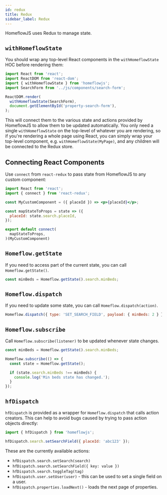 ```yaml
---
id: redux
title: Redux
sidebar_label: Redux
---
```


HomeflowJS uses Redux to manage state.

## `withHomeflowState`

You should wrap any top-level React components in the `withHomeflowState` HOC before rendering them:

```jsx
import React from 'react';
import ReactDOM from 'react-dom';
import { withHomeflowState } from 'homeflowjs';
import SearchForm from '../js/components/search-form';

ReactDOM.render(
  withHomeflowState(SearchForm),
  document.getElementById('property-search-form'),
);
```

This will connect them to the various state and actions provided by HomeflowJS to allow them to be updated automatically. You only need a single `withHomeflowState` on the top-level of whatever you are rendering, so if you're rendering a whole page using React, you can simply wrap your top-level component, e.g. `withHomeflowState(MyPage)`, and any children will be connected to the Redux store.

## Connecting React Components

Use `connect` from `react-redux` to pass state from HomeflowJS to any custom component:

```jsx
import React from 'react';
import { connect } from 'react-redux';

const MyCustomComponent = ({ placeId }) => <p>{placeId}</p>;

const mapStateToProps = state => ({
  placeId: state.search.placeId,
});

export default connect(
  mapStateToProps,
)(MyCustomComponent)
```

## `Homeflow.getState`

If you need to access part of the current state, you can call `Homeflow.getState()`.

```jsx
const minBeds = Homeflow.getState().search.minBeds;
```

## `Homeflow.dispatch`

If you need to update some state, you can call `Homeflow.dispatch(action)`.

```jsx
Homeflow.dispatch({ type: 'SET_SEARCH_FIELD', payload: { minBeds: 2 } });
```

## `Homeflow.subscribe`

Call `Homeflow.subscribe(listener)` to be updated whenever state changes.

```jsx
const minBeds = Homeflow.getState().search.minBeds;

Homeflow.subscribe(() => {
  const state = Homeflow.getState();

  if (state.search.minBeds !== minBeds) {
    console.log('Min beds state has changed.');
  }
});
```

## `hfDispatch`

`hfDispatch` is provided as a wrapper for `Homeflow.dispatch` that calls action creators. This can help to avoid bugs caused by trying to pass action objects directly:

```jsx
import { hfDispatch } from 'homeflowjs';

hfDispatch.search.setSearchField({ placeId: 'abc123' });
```

These are the currently available actions:

- `hfDispatch.search.setSearch(search)`
- `hfDispatch.search.setSearchField({ key: value })`
- `hfDispatch.search.toggleTag(tag)`
- `hfDispatch.user.setUser(user)` - this can be used to set a single field on a user.
- `hfDispatch.properties.loadNext()` - loads the next page of properties.
